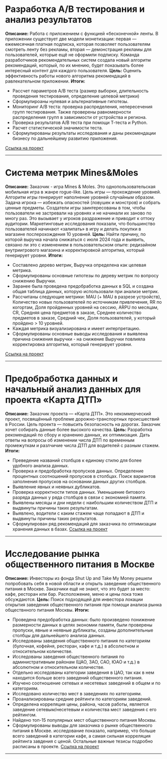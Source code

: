 # Разработка А/В тестирования и анализ результатов
**Описание:** Работа с приложением с функцией «бесконечной» ленты. В приложении существует две модели монетизации: первая — ежемесячная платная подписка, которая позволяет пользователям смотреть ленту без рекламы, вторая — демонстрация рекламы для пользователей, которые ещё не оформили подписку. Команда разработчиков рекомендательных систем создала новый алгоритм рекомендаций, который, по их мнению, будет показывать более интересный контент для каждого пользователя.
**Цель:** Оценить эффективность работы нового алгоритма рекомендаций в равлекательном приложении.
**Итоги:**
- Рассчет параметров A/B теста (размер выборки, длительность проведения тестирования, определение целевой метрики)
- Сформулироаны нулевая и альтернативные гипотезы.
- Мониторинг  A/B теста: проверка распределения, непересечения групп тестирования. Также проверены равномерности распределения групп в зависимости от устройства и региона.
- Проверка результатов A/B теста при помощи Т-теста и Python.
- Расчет статистической значимости теста.
- Сформулированы результаты исследования и даны рекомендации бизнесу по дальнейшему развитию приложения.
  
[Ссылка на проект](https://github.com/averkinama/yandex_practicum_projects/blob/main/a_b_tests_&_results.ipynb)
___
# Система метрик Mines&Moles
**Описание:** Заказчик - игра Mines & Moles. Это однопользовательская мобильная игра в жанре rogue-like. Цель игры — прохождение уровней. Алгоритм игры генерирует наполнение уровней случайным образом. Задача игрока — избежать опасностей (ловушек и монстров) и собрать ценные предметы. Создатели игры заинтересованы в том, чтобы пользователи не застревали на уровнях и не начинали их заново по многу раз. Это вызывает у игроков раздражение и приводит к оттоку аудитории. Маркетинговые исследования показали, что большинство пользователей начинают «залипать» в игру и делать покупки в магазине послерохождения 10 уровней.
**Цель:** Найти причину, по которой выручка начала снижаться с июля 2024 года и выявить, связано ли это с изменением в пользовательском опыте: редизайном внутриигрового магазина и корректировкой алгоритма, который генерирует уровни.
**Итоги:**
- Составлено дерево метрик, Выручка определена как целевая метрика. 
- Сформулированы основные гипотезы по дереву метрик по вопросу снижению Выручки.
- Заранее была проведена предобработка данных в SQL и создана общая таблица данных, которую использовали при анализе метрик.
- Рассчитаны следующие метрики: MAU (+ MAU в разрезе устройств), Количество новых пользователей по источникам привлечения, RR по когортам, Доля пройденных уровней на сессию, ARPU по месяцам, CR, Средняя цена предметов в заказе, Среднее количество предметов в заказе, Средний чек, Доля пользователей, у который пройдено > 10 уровней.
- Каждая метрика визуализирована и имеет интерпретацию.
- Сформулированы основные выводы исследования и выявлена причина снижения выручки - на снижение Выручки повлияла корректировка алгоритма, который генерирует уровни.
  
[Ссылка на проект](https://github.com/averkinama/yandex_practicum_projects/blob/main/metric_systeam%20.ipynb)
___
# Предобработка данных и начальный анализ данных для проекта «Карта ДТП» 
**Описание:** Заказчик проекта — «Карта ДТП». Это некоммерческий проект, посвящённый проблеме дорожно-транспортных происшествий в России. Цель проекта — повысить безопасность на дорогах. Заказчик хочет собирать данные более высокого качества.
**Цель:** Разработка рекомендаций по сбору и хранению данных, их оптимизация. Дать ответы на вопросы об изменении числа ДТП по временным промежуткам и разлчичие числа ДТП для водителей с разным стажем. 
**Итоги:**
- Преведение названий столбцов к единому стилю для более удобного анализа данных.
- Проверка и предобработка пропусков данных. Определение процентных соотношений пропусков в столбцах. Поиск вариантов заполнения пропусков на основании данных других столбцов.
- Выявление явных и неявных дубликатов.
- Проверка корректности типов данных. Уменьшение битового разряда данных у ряда столбцов в связи с экономией памяти.
- Выявлены месяцы и дни недели с наибольшим количеством ДТП и выдвинуты причины таких результатам.
- Выявлено, водители с каким стажем чаще попадают в ДТП и выдвинуты причины таких результатов.
- Сформулирован ряд рекомендаций для заказчика по оптимизации хранения данных в базах.
[Ссылка на проект](https://github.com/averkinama/yandex_practicum_projects/blob/main/carta_dtp_part_1.ipynb)
___
# Исследование рынка общественного питания в Москве
**Описание:** Инвесторы из фонда Shut Up and Take My Money решили попробовать себя в новой области и открыть заведение общественного питания в Москве. Заказчики ещё не знают, что это будет за место: кафе, ресторан или бар. Расположение, меню и цены пока тоже обсуждаются.
**Цель:** Поиск подходящей для инвестора локации открытия заведения общественного питания при помощи анализа рынка обществнного питания Москвы.
**Итоги:**
- Проведена предобработка данных: было произведено понижение размерности данных в целях экономии памяти, были проверены пропуски, явные и неявные дубликаты, созданы дополнительные столбцы для дальнейшего анализа данных.
- Исследованы заведения общественного питания по категориям (булочная, кофейня, ресторан, кафе и т.д.) в абсолютном и относительном количестве.
- Исследованы заведения общественного питания по административным районам (ЦАО, ЗАО, САО, ЮАО и т.д.) в абсолютном и относительном количестве.
- Отдельно исследованы категории заведения в ЦАО, так как в нем находится больше всего заведений общественного питания.
- Изучено соотношение сетевых и несетевых заведений в общем и по категориям.
- Исследовано количество мест в заведениях по категориям.
- Проанализированы средние рейтинги по категориям заведений.
- Определена корреляция цены, района, часов работы, является заведение сетевым/несетевым и количества мест заведения с его рейтингом.
- Найдено топ-15 популярных мест общественного питания Москвы.
- Сформулированы выводы для заказчика о рынке общественного питания в Москве. исследование показало, например, что больше всего заведений в категории кафе, а самая сильная корреляция рейтинга завдения с ценой. Остальные важные тезисы подробно расписаны в проекте. 
[Ссылка на проект](https://github.com/averkinama/yandex_practicum_projects/blob/main/python_analysis_and_graphics%20.ipynb)
___


